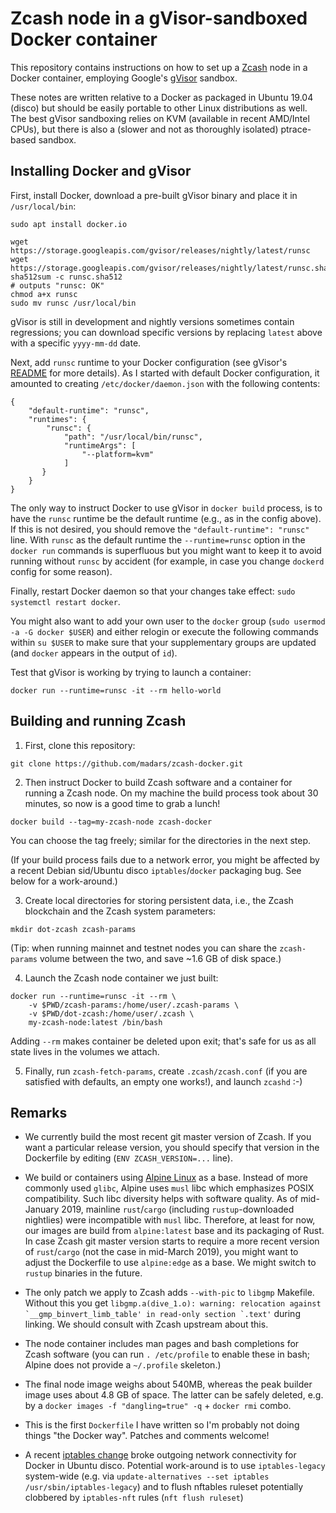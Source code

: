 # Zcash node in a gVisor-sandboxed Docker container

This repository contains instructions on how to set up a [Zcash](https://z.cash) node in a Docker container, employing Google's [gVisor](https://github.com/google/gvisor) sandbox.

These notes are written relative to a Docker as packaged in Ubuntu 19.04 (disco) but should be easily portable to other Linux distributions as well. The best gVisor sandboxing relies on KVM (available in recent AMD/Intel CPUs), but there is also a (slower and not as thoroughly isolated) ptrace-based sandbox.

## Installing Docker and gVisor

First, install Docker, download a pre-built gVisor binary and place it in `/usr/local/bin`:

```
sudo apt install docker.io

wget https://storage.googleapis.com/gvisor/releases/nightly/latest/runsc
wget https://storage.googleapis.com/gvisor/releases/nightly/latest/runsc.sha512
sha512sum -c runsc.sha512
# outputs "runsc: OK"
chmod a+x runsc
sudo mv runsc /usr/local/bin
```

gVisor is still in development and nightly versions sometimes contain regressions; you can download specific versions by replacing `latest` above with a specific `yyyy-mm-dd` date.

Next, add `runsc` runtime to your Docker configuration (see gVisor's [README](https://github.com/google/gvisor/blob/master/README.md) for more details). As I started with default Docker configuration, it amounted to creating `/etc/docker/daemon.json` with the following contents:

```
{
    "default-runtime": "runsc",
    "runtimes": {
        "runsc": {
            "path": "/usr/local/bin/runsc",
            "runtimeArgs": [
                "--platform=kvm"
            ]
       }
    }
}
```

The only way to instruct Docker to use gVisor in `docker build` process, is to have the `runsc` runtime be the default runtime (e.g., as in the config above). If this is not desired, you should remove the `"default-runtime": "runsc"` line. With `runsc` as the default runtime the `--runtime=runsc` option in the `docker run` commands is superfluous but you might want to keep it to avoid running without `runsc` by accident (for example, in case you change `dockerd` config for some reason).

Finally, restart Docker daemon so that your changes take effect: `sudo systemctl restart docker`.

You might also want to add your own user to the `docker` group (`sudo usermod -a -G docker $USER`) and either relogin or execute the following commands within `su $USER` to make sure that your supplementary groups are updated (and `docker` appears in the output of `id`).

Test that gVisor is working by trying to launch a container:

```
docker run --runtime=runsc -it --rm hello-world
```

## Building and running Zcash

1. First, clone this repository:

```
git clone https://github.com/madars/zcash-docker.git
```

2. Then instruct Docker to build Zcash software and a container for running a Zcash node. On my machine the build process took about 30 minutes, so now is a good time to grab a lunch!

```
docker build --tag=my-zcash-node zcash-docker
```

You can choose the tag freely; similar for the directories in the next step.

(If your build process fails due to a network error, you might be affected by a recent Debian sid/Ubuntu disco `iptables`/`docker` packaging bug. See below for a work-around.)

3. Create local directories for storing persistent data, i.e., the Zcash blockchain and the Zcash system parameters:

```
mkdir dot-zcash zcash-params
```

(Tip: when running mainnet and testnet nodes you can share the `zcash-params` volume between the two, and save ~1.6 GB of disk space.)

4. Launch the Zcash node container we just built:

```
docker run --runtime=runsc -it --rm \
    -v $PWD/zcash-params:/home/user/.zcash-params \
    -v $PWD/dot-zcash:/home/user/.zcash \
    my-zcash-node:latest /bin/bash
```

Adding `--rm` makes container be deleted upon exit; that's safe for us as all state lives in the volumes we attach.

5. Finally, run `zcash-fetch-params`, create `.zcash/zcash.conf` (if you are satisfied with defaults, an empty one works!), and launch `zcashd` :-)

## Remarks

- We currently build the most recent git master version of Zcash. If you want a particular release version, you should specify that version in the Dockerfile by editing (`ENV ZCASH_VERSION=...` line).

- We build or containers using [Alpine Linux](https://alpinelinux.org/) as a base. Instead of more commonly used `glibc`, Alpine uses `musl` libc which emphasizes POSIX compatibility. Such libc diversity helps with software quality. As of mid-January 2019,  mainline `rust`/`cargo` (including `rustup`-downloaded nightlies) were incompatible with `musl` libc. Therefore, at least for now, our images are build from `alpine:latest` base and its packaging of Rust. In case Zcash git master version starts to require a more recent version of `rust`/`cargo` (not the case in mid-March 2019), you might want to adjust the Dockerfile to use `alpine:edge` as a base. We might switch to `rustup` binaries in the future.

- The only patch we apply to Zcash adds `--with-pic` to `libgmp` Makefile. Without this you get ``libgmp.a(dive_1.o): warning: relocation against `__gmp_binvert_limb_table' in read-only section `.text'`` during linking. We should consult with Zcash upstream about this.

- The node container includes man pages and bash completions for Zcash software (you can run `. /etc/profile` to enable these in bash; Alpine does not provide a `~/.profile` skeleton.)

- The final node image weighs about 540MB, whereas the peak builder image uses about 4.8 GB of space. The latter can be safely deleted, e.g. by a `docker images -f "dangling=true" -q` + `docker rmi` combo.

- This is the first `Dockerfile` I have written so I'm probably not doing things "the Docker way". Patches and comments welcome!

- A recent [iptables change](https://github.com/docker/libnetwork/issues/2331) broke outgoing network connectivity for Docker in Ubuntu disco. Potential work-around is to use `iptables-legacy` system-wide (e.g. via `update-alternatives --set iptables /usr/sbin/iptables-legacy`) and to flush nftables ruleset potentially clobbered by `iptables-nft` rules (`nft flush ruleset`)
